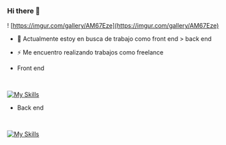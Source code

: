 ### Hi there 👋

! [https://imgur.com/gallery/AM67Eze](https://imgur.com/gallery/AM67Eze)

- 🔭 Actualmente estoy en busca de trabajo como front end > back end
- ⚡ Me encuentro realizando trabajos como freelance 

- Front end
</br>

[![My Skills](https://skillicons.dev/icons?i=nextjs,react,redux,js,ts,tailwind,materialui,figma&perline=3)](https://skillicons.dev)

- Back end
</br>

[![My Skills](https://skillicons.dev/icons?i=mysql,mongodb,java,spring,git,vercel,postman,aws,&perline=3)](https://skillicons.dev)

<!--
**Mauffin/Mauffin** is a ✨ _special_ ✨ repository because its `README.md` (this file) appears on your GitHub profile.

Here are some ideas to get you started:


- 🌱 I’m currently learning ...
- 👯 I’m looking to collaborate on ...
- 🤔 I’m looking for help with ...
- 💬 Ask me about ...
- 📫 How to reach me: ...
- 😄 Pronouns: ...
-  Fun fact: ...
-->
